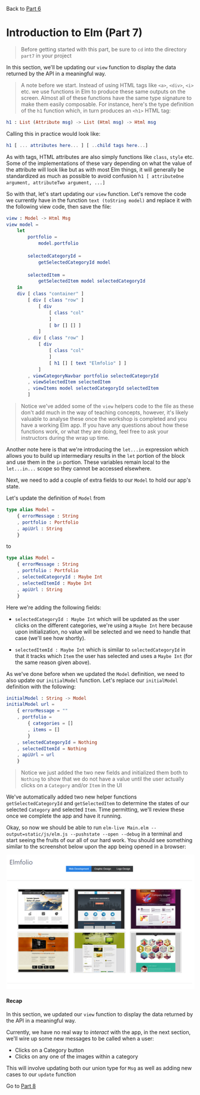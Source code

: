 
Back to [Part 6](../part6/README.md)

# Introduction to Elm (Part 7)

>Before getting started with this part, be sure to `cd` into the directory `part7` in your project

In this section, we'll be updating our `view` function to display the data returned by the API in a meaningful
way. 

>A note before we start. Instead of using HTML tags like `<a>`, `<div>`, `<i>` etc. we use functions in Elm to produce these
same outputs on the screen. Almost all of these functions have the same type signature to make them easily
composable. For instance, here's the type definition of the `h1` function which, in turn produces an `<h1>` HTML tag:

```elm
h1 : List (Attribute msg) -> List (Html msg) -> Html msg
```

Calling this in practice would look like:

```elm
h1 [ ... attributes here... ] [ ..child tags here...]
```
 
As with tags, HTML attributes are also simply functions like `class`, `style` etc. Some of the implementations of these vary
depending on what the value of the attribute will look like but as with most Elm things, it will generally 
be standardized as much as possible to avoid confusion `h1 [ attributeOne argument, attributeTwo argument, ...]`

So with that, let's start updating our `view` function. Let's remove the code we currently have
in the function `text (toString model)` and replace it with the following view code, then save the file:

```elm
view : Model -> Html Msg
view model =
    let
        portfolio =
            model.portfolio

        selectedCategoryId =
            getSelectedCategoryId model

        selectedItem =
            getSelectedItem model selectedCategoryId
    in
    div [ class "container" ]
        [ div [ class "row" ]
            [ div
                [ class "col"
                ]
                [ br [] [] ]
            ]
        , div [ class "row" ]
            [ div
                [ class "col"
                ]
                [ h1 [] [ text "Elmfolio" ] ]
            ]
        , viewCategoryNavbar portfolio selectedCategoryId
        , viewSelectedItem selectedItem
        , viewItems model selectedCategoryId selectedItem
        ]
```

>Notice we've added some of the `view` helpers code to the file as these don't add much in the way of teaching concepts, however, 
it's likely valuable to analyse these once the workshop is completed and you have a working Elm app. If you have any questions
about how these functions work, or what they are doing, feel free to ask your instructors during the wrap up time. 

Another note here is that we're introducing the `let...in` expression which allows you to build up intermediary results in
the `let` portion of the block and use them in the `in` portion. These variables remain local to the `let...in...` scope
so they cannot be accessed elsewhere.

Next, we need to add a couple of extra fields to our `Model` to hold our app's state.

Let's update the definition of `Model` from

```elm
type alias Model =
    { errorMessage : String
    , portfolio : Portfolio
    , apiUrl : String
    }
```

to

```elm
type alias Model =
    { errorMessage : String
    , portfolio : Portfolio
    , selectedCategoryId : Maybe Int
    , selectedItemId : Maybe Int
    , apiUrl : String
    }
```

Here we're adding the following fields:

- `selectedCategoryId : Maybe Int` which will be updated as the user clicks on the different categories, we're using a
`Maybe Int` here because upon initialization, no value will be selected and we need to handle that case (we'll see how
shortly).

- `selectedItemId : Maybe Int` which is similar to `selectedCategoryId` in that it tracks which `Item` the user has
 selected and uses a `Maybe Int` (for the same reason given above).

As we've done before when we updated the `Model` definition, we need to also update our `initialModel` function. 
Let's replace our `initialModel` definition with the following:
 
```elm
initialModel : String -> Model
initialModel url =
    { errorMessage = ""
    , portfolio =
        { categories = []
        , items = []
        }
    , selectedCategoryId = Nothing
    , selectedItemId = Nothing
    , apiUrl = url
    }
```

>Notice we just added the two new fields and initialized them both to `Nothing` to show that we do not have a value
until the user actually clicks on a `Category` and/or `Item` in the UI

We've automatically added two new helper functions `getSelectedCategoryId` and `getSelectedItem` to determine the states of our selected
`Category` and selected `Item`. Time permitting, we'll review these once we complete the app and have it running. 

Okay, so now we should be able to run `elm-live Main.elm --output=static/js/elm.js --pushstate --open --debug`
in a terminal and start seeing the fruits of our all of our hard work. You should see something similar
to the screenshot below upon the app being opened in a browser:

![App Preview](../static/images/app.png)

#### Recap

In this section, we updated our `view` function to display the data returned by the API in a meaningful
way. 

Currently, we have no real way to _interact_ with the app, in the next section, we'll wire up some new 
messages to be called when a user:

- Clicks on a Category button
- Clicks on any one of the images within a category

This will involve updating both our union type for `Msg` as well as adding new cases to our `update` function

Go to [Part 8](../part8/README.md)